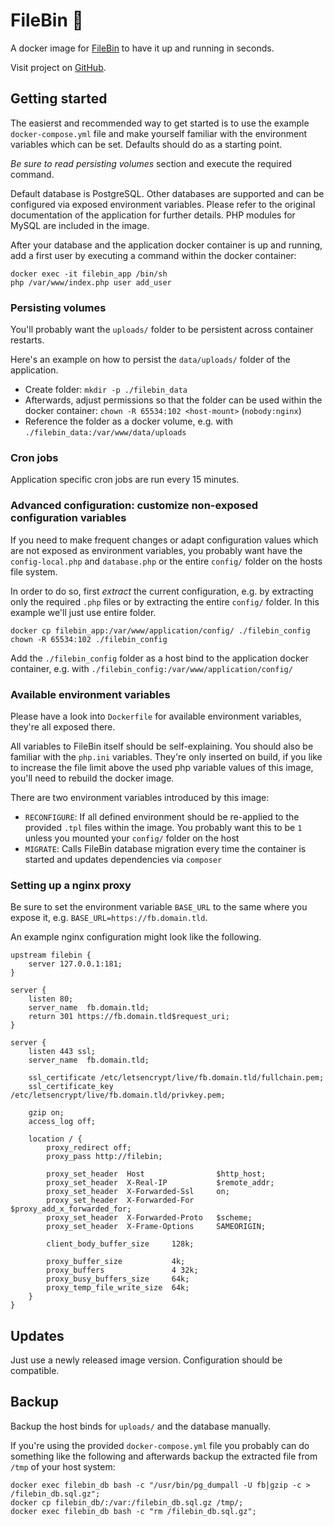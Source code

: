 # FileBin 🐋

A docker image for [FileBin](https://github.com/Bluewind/filebin) to have it up and running in seconds.

Visit project on [GitHub](https://github.com/v4rakh/docker-filebin).

## Getting started

The easierst and recommended way to get started is to use the example `docker-compose.yml` file and make yourself familiar with the environment variables which can be set. Defaults should do as a starting point.

_Be sure to read persisting volumes_ section and execute the required command.

Default database is PostgreSQL. Other databases are supported and can be configured via exposed environment variables. Please refer to the original documentation of the application for further details. PHP modules for MySQL are included in the image.

After your database and the application docker container is up and running, add a first user by executing a command within the docker container:

```
docker exec -it filebin_app /bin/sh
php /var/www/index.php user add_user
```

### Persisting volumes

You'll probably want the `uploads/` folder to be persistent across container restarts.

Here's an example on how to persist the `data/uploads/` folder of the application.

* Create folder: `mkdir -p ./filebin_data`
* Afterwards, adjust permissions so that the folder can be used within the docker container: `chown -R 65534:102 <host-mount>` (`nobody:nginx`)
* Reference the folder as a docker volume, e.g. with `./filebin_data:/var/www/data/uploads`

### Cron jobs

Application specific cron jobs are run every 15 minutes.

### Advanced configuration: customize non-exposed configuration variables

If you need to make frequent changes or adapt configuration values which
are not exposed as environment variables, you probably want have the `config-local.php` and `database.php` or the entire `config/` folder on the hosts file system.

In order to do so, first _extract_ the current configuration, e.g. by extracting only the required `.php` files or by extracting the entire `config/` folder. In this example we'll just use  entire folder.

```
docker cp filebin_app:/var/www/application/config/ ./filebin_config
chown -R 65534:102 ./filebin_config
```

Add the `./filebin_config` folder as a host bind to the application docker container, e.g. with `./filebin_config:/var/www/application/config/`

### Available environment variables

Please have a look into `Dockerfile` for available environment variables, they're all exposed there.

All variables to FileBin itself should be self-explaining. You should also be familiar with the `php.ini` variables. They're only inserted on build, if you like to increase the file limit above the used php variable values of this image, you'll need to rebuild the docker image.

There are two environment variables introduced by this image:

* `RECONFIGURE`: If all defined environment should be re-applied to the provided `.tpl` files within the image. You probably want this to be `1` unless you mounted your `config/` folder on the host
* `MIGRATE`: Calls FileBin database migration every time the container is started and updates dependencies via `composer`

### Setting up a nginx proxy

Be sure to set the environment variable `BASE_URL` to the same where you expose it, e.g. `BASE_URL=https://fb.domain.tld`.

An example nginx configuration might look like the following.

```
upstream filebin {
    server 127.0.0.1:181;
}

server {
    listen 80;
    server_name  fb.domain.tld;
    return 301 https://fb.domain.tld$request_uri;
}

server {
    listen 443 ssl;
    server_name  fb.domain.tld;

    ssl_certificate /etc/letsencrypt/live/fb.domain.tld/fullchain.pem;
    ssl_certificate_key /etc/letsencrypt/live/fb.domain.tld/privkey.pem;

    gzip on;
    access_log off;

    location / {
        proxy_redirect off;
        proxy_pass http://filebin;

        proxy_set_header  Host                $http_host;
        proxy_set_header  X-Real-IP           $remote_addr;
        proxy_set_header  X-Forwarded-Ssl     on;
        proxy_set_header  X-Forwarded-For     $proxy_add_x_forwarded_for;
        proxy_set_header  X-Forwarded-Proto   $scheme;
        proxy_set_header  X-Frame-Options     SAMEORIGIN;

        client_body_buffer_size     128k;

        proxy_buffer_size           4k;
        proxy_buffers               4 32k;
        proxy_busy_buffers_size     64k;
        proxy_temp_file_write_size  64k;
    }
}
```

## Updates

Just use a newly released image version. Configuration should be compatible.

## Backup

Backup the host binds for `uploads/` and the database manually.

If you're using the provided `docker-compose.yml` file you probably can do something like the following and afterwards backup the extracted file from `/tmp` of your host system:


```
docker exec filebin_db bash -c "/usr/bin/pg_dumpall -U fb|gzip -c > /filebin_db.sql.gz";
docker cp filebin_db/:/var:/filebin_db.sql.gz /tmp/;
docker exec filebin_db bash -c "rm /filebin_db.sql.gz";
```
